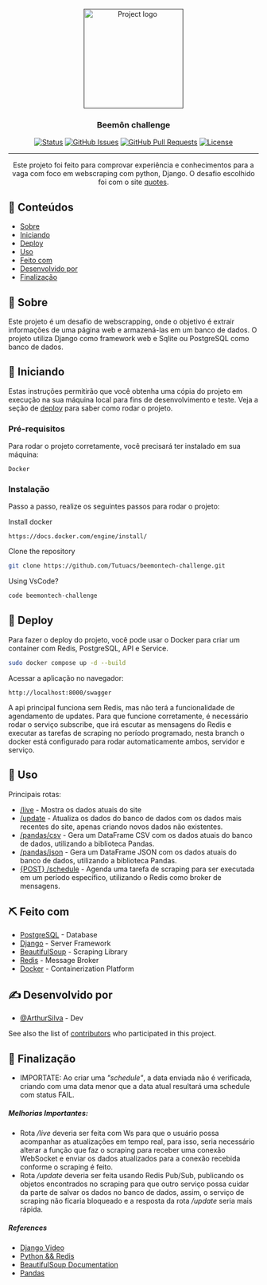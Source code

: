 <p align="center">
  <a href="" rel="noopener">
 <img width=200px height=200px src="https://www.svgrepo.com/show/353657/django-icon.svg" alt="Project logo"></a>
</p>

<h3 align="center">Beemôn challenge</h3>

<div align="center">

[![Status](https://img.shields.io/badge/status-active-success.svg)]()
[![GitHub Issues](https://img.shields.io/github/issues/kylelobo/The-Documentation-Compendium.svg)](https://github.com/Tutuacs/beemontech-challenge/issues)
[![GitHub Pull Requests](https://img.shields.io/github/issues-pr/kylelobo/The-Documentation-Compendium.svg)](https://github.com/Tutuacs/beemontech-challenge/pulls)
[![License](https://img.shields.io/badge/license-MIT-blue.svg)](/LICENSE)

</div>

---

<p align="center"> Este projeto foi feito para comprovar experiência e conhecimentos para a vaga com foco em webscraping com python, Django. O desafio escolhido foi com o site <a href= "https://quotes.toscrape.com/">quotes</a>.
    <br> 
</p>

## 📝 Conteúdos

- [Sobre](#about)
- [Iniciando](#getting_started)
- [Deploy](#deployment)
- [Uso](#usage)
- [Feito com](#built_using)
- [Desenvolvido por](#authors)
- [Finalização](#acknowledgement)

## 🧐 Sobre <a name = "about"></a>

Este projeto é um desafio de webscrapping, onde o objetivo é extrair informações de uma página web e armazená-las em um banco de dados. O projeto utiliza Django como framework web e Sqlite ou PostgreSQL como banco de dados.

## 🏁 Iniciando <a name = "getting_started"></a>

Estas instruções permitirão que você obtenha uma cópia do projeto em execução na sua máquina local para fins de desenvolvimento e teste. Veja a seção de [deploy](#deployment) para saber como rodar o projeto.

### Pré-requisitos

Para rodar o projeto corretamente, você precisará ter instalado em sua máquina:

```
Docker
```

### Instalação

Passo a passo, realize os seguintes passos para rodar o projeto:

Install docker

```
https://docs.docker.com/engine/install/
```

Clone the repository

```sh
git clone https://github.com/Tutuacs/beemontech-challenge.git
```

Using VsCode?

```sh
code beemontech-challenge
```

## 🚀 Deploy <a name = "deployment"></a>

Para fazer o deploy do projeto, você pode usar o Docker para criar um container com Redis, PostgreSQL, API e Service.

```sh
sudo docker compose up -d --build
```

Acessar a aplicação no navegador:

```
http://localhost:8000/swagger
```

A api principal funciona sem Redis, mas não terá a funcionalidade de agendamento de updates. Para que funcione corretamente, é necessário rodar o serviço subscribe, que irá escutar as mensagens do Redis e executar as tarefas de scraping no período programado, nesta branch o docker está configurado para rodar automaticamente ambos, servidor e serviço.

## 📌 Uso <a name = "usage"></a>

Principais rotas:
- [/live](http://localhost:8000/swagger) - Mostra os dados atuais do site
- [/update](http://localhost:8000/swagger) - Atualiza os dados do banco de dados com os dados mais recentes do site, apenas criando novos dados não existentes.
- [/pandas/csv](http://localhost:8000/swagger) - Gera um DataFrame CSV com os dados atuais do banco de dados, utilizando a biblioteca Pandas.
- [/pandas/json](http://localhost:8000/swagger) - Gera um DataFrame JSON com os dados atuais do banco de dados, utilizando a biblioteca Pandas.
- [{POST} /schedule](http://localhost:8000/swagger) - Agenda uma tarefa de scraping para ser executada em um período específico, utilizando o Redis como broker de mensagens.

## ⛏️ Feito com <a name = "built_using"></a>

- [PostgreSQL](https://www.postgresql.org/) - Database
- [Django](https://www.djangoproject.com/) - Server Framework
- [BeautifulSoup](https://pypi.org/project/beautifulsoup4/) - Scraping Library
- [Redis](https://redis.io/) - Message Broker
- [Docker](https://www.docker.com/) - Containerization Platform

## ✍️ Desenvolvido por <a name = "authors"></a>

- [@ArthurSilva](https://github.com/Tutuacs) - Dev

See also the list of [contributors](https://github.com/Tutuacs/beemontech-challenge/contributors) who participated in this project.

## 🎉 Finalização <a name = "acknowledgement"></a>

- IMPORTATE: Ao criar uma *"schedule"*, a data enviada não é verificada, criando com uma data menor que a data atual resultará uma schedule com status FAIL.

##### Melhorias Importantes:
  - Rota */live* deveria ser feita com Ws para que o usuário possa acompanhar as atualizações em tempo real, para isso, seria necessário alterar a função que faz o scraping para receber uma conexão WebSocket e enviar os dados atualizados para a conexão recebida conforme o scraping é feito.
  - Rota */update* deveria ser feita usando Redis Pub/Sub, publicando os objetos encontrados no scraping para que outro serviço possa cuidar da parte de salvar os dados no banco de dados, assim, o serviço de scraping não ficaria bloqueado e a resposta da rota */update* seria mais rápida.

##### References

  - [Django Video](https://youtu.be/XAzVlnPDVd0?si=HPWwvPxa0ugR4AMz)
  - [Python && Redis](https://dev.to/felipepaz/python-e-redis-utilizando-pubsub-51fo)
  - [BeautifulSoup Documentation](https://www.crummy.com/software/BeautifulSoup/bs4/doc/)
  - [Pandas](https://www.w3schools.com/Python/pandas/pandas_dataframes.asp)
